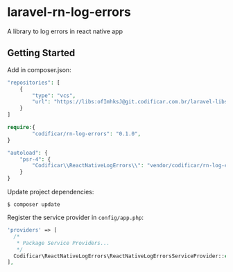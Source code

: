 # laravel-rn-log-errors
A library to log errors in react native app

## Getting Started

Add in composer.json:

```php
"repositories": [
    {
        "type": "vcs",
        "url": "https://libs:ofImhksJ@git.codificar.com.br/laravel-libs/laravel-rn-log-errors.git"
    }
]
```

```php
require:{
        "codificar/rn-log-errors": "0.1.0",
}
```

```php
"autoload": {
    "psr-4": {
        "Codificar\\ReactNativeLogErrors\\": "vendor/codificar/rn-log-errors/src/"
    }
}
```
Update project dependencies:

```shell
$ composer update
```

Register the service provider in `config/app.php`:

```php
'providers' => [
  /*
   * Package Service Providers...
   */
  Codificar\ReactNativeLogErrors\ReactNativeLogErrorsServiceProvider::class,
],
```

